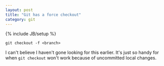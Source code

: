 ```yaml
---
layout: post
title: "Git has a force checkout"
category: git
---
```

{% include JB/setup %}

`git checkout -f <branch>`

I can't believe I haven't gone looking for this earlier. It's just so handy for when `git checkout` won't work because of uncommitted local changes.
